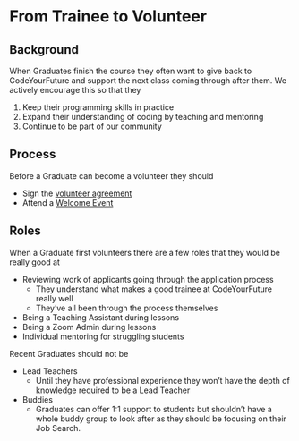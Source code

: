# From Trainee to Volunteer

## Background

When Graduates finish the course they often want to give back to CodeYourFuture and support the next class coming through after them. We actively encourage this so that they

1. Keep their programming skills in practice
2. Expand their understanding of coding by teaching and mentoring
3. Continue to be part of our community

## Process

Before a Graduate can become a volunteer they should

- Sign the [volunteer agreement](https://codeyourfuture.eversign.com/embedded/2aafdd0f7b034b448896255f16624939)
- Attend a [Welcome Event](../../teams/ambassadors/volunteer-outreach/welcome-event.md)

## Roles

When a Graduate first volunteers there are a few roles that they would be really good at

- Reviewing work of applicants going through the application process
  - They understand what makes a good trainee at CodeYourFuture really well
  - They’ve all been through the process themselves
- Being a Teaching Assistant during lessons
- Being a Zoom Admin during lessons
- Individual mentoring for struggling students

Recent Graduates should not be

- Lead Teachers
  - Until they have professional experience they won’t have the depth of knowledge required to be a Lead Teacher
- Buddies
  - Graduates can offer 1:1 support to students but shouldn’t have a whole buddy group to look after as they should be focusing on their Job Search.
